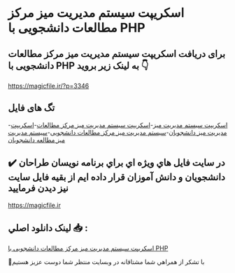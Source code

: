 # اسکریپت سیستم مدیریت میز مرکز مطالعات دانشجویی با PHP

## برای دریافت اسکریپت سیستم مدیریت میز مرکز مطالعات دانشجویی با PHP به لینک زیر بروید 👇

https://magicfile.ir/?p=3346

## تگ های فایل

-[اسکریپت سیستم مدیریت میز](https://magicfile.ir/product/%d8%b3%db%8c%d8%b3%d8%aa%d9%85-%d9%85%d8%af%db%8c%d8%b1%db%8c%d8%aa-%d9%85%db%8c%d8%b2-%d9%85%d8%b1%da%a9%d8%b2-%d9%85%d8%b7%d8%a7%d9%84%d8%b9%d8%a7%d8%aa-%d8%af%d8%a7%d9%86%d8%b4%d8%ac%d9%88%db%8c%db%8c-php-mysql/)-[اسکریپت سیستم مدیریت میز مرکز مطالعات](https://magicfile.ir/product/%d8%b3%db%8c%d8%b3%d8%aa%d9%85-%d9%85%d8%af%db%8c%d8%b1%db%8c%d8%aa-%d9%85%db%8c%d8%b2-%d9%85%d8%b1%da%a9%d8%b2-%d9%85%d8%b7%d8%a7%d9%84%d8%b9%d8%a7%d8%aa-%d8%af%d8%a7%d9%86%d8%b4%d8%ac%d9%88%db%8c%db%8c-php-mysql/)-[اسکریپت مدیریت میز دانشجویان](https://magicfile.ir/product/%d8%b3%db%8c%d8%b3%d8%aa%d9%85-%d9%85%d8%af%db%8c%d8%b1%db%8c%d8%aa-%d9%85%db%8c%d8%b2-%d9%85%d8%b1%da%a9%d8%b2-%d9%85%d8%b7%d8%a7%d9%84%d8%b9%d8%a7%d8%aa-%d8%af%d8%a7%d9%86%d8%b4%d8%ac%d9%88%db%8c%db%8c-php-mysql/)-[سیستم مدیریت میز مرکز مطالعات دانشجویی](https://magicfile.ir/product/%d8%b3%db%8c%d8%b3%d8%aa%d9%85-%d9%85%d8%af%db%8c%d8%b1%db%8c%d8%aa-%d9%85%db%8c%d8%b2-%d9%85%d8%b1%da%a9%d8%b2-%d9%85%d8%b7%d8%a7%d9%84%d8%b9%d8%a7%d8%aa-%d8%af%d8%a7%d9%86%d8%b4%d8%ac%d9%88%db%8c%db%8c-php-mysql/)-[سیستم مدیریت میز مطالعه دانشجویان](https://magicfile.ir/product/%d8%b3%db%8c%d8%b3%d8%aa%d9%85-%d9%85%d8%af%db%8c%d8%b1%db%8c%d8%aa-%d9%85%db%8c%d8%b2-%d9%85%d8%b1%da%a9%d8%b2-%d9%85%d8%b7%d8%a7%d9%84%d8%b9%d8%a7%d8%aa-%d8%af%d8%a7%d9%86%d8%b4%d8%ac%d9%88%db%8c%db%8c-php-mysql/)

## ✔️ در سايت فايل هاي ويژه اي براي برنامه نويسان طراحان دانشجويان و دانش آموزان قرار داده ايم از بقيه فايل سايت نيز ديدن فرماييد

https://magicfile.ir


## لينک دانلود اصلي 📥 :

[اسکریپت سیستم مدیریت میز مرکز مطالعات دانشجویی با PHP](https://magicfile.ir/product/%d8%b3%db%8c%d8%b3%d8%aa%d9%85-%d9%85%d8%af%db%8c%d8%b1%db%8c%d8%aa-%d9%85%db%8c%d8%b2-%d9%85%d8%b1%da%a9%d8%b2-%d9%85%d8%b7%d8%a7%d9%84%d8%b9%d8%a7%d8%aa-%d8%af%d8%a7%d9%86%d8%b4%d8%ac%d9%88%db%8c%db%8c-php-mysql/) 


🙏با تشکر از همراهي شما مشتاقانه در وبسایت منتظر شما دوست عزیز هستیم

